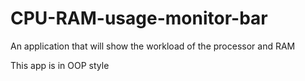 # CPU-RAM-usage-monitor-bar
An application that will show the workload of the processor and RAM

This app is in OOP style
